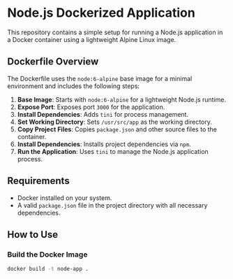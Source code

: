 # Node.js Dockerized Application

This repository contains a simple setup for running a Node.js application in a Docker container using a lightweight Alpine Linux image.

## Dockerfile Overview

The Dockerfile uses the `node:6-alpine` base image for a minimal environment and includes the following steps:

1. **Base Image**: Starts with `node:6-alpine` for a lightweight Node.js runtime.
2. **Expose Port**: Exposes port `3000` for the application.
3. **Install Dependencies**: Adds `tini` for process management.
4. **Set Working Directory**: Sets `/usr/src/app` as the working directory.
5. **Copy Project Files**: Copies `package.json` and other source files to the container.
6. **Install Dependencies**: Installs project dependencies via `npm`.
7. **Run the Application**: Uses `tini` to manage the Node.js application process.

## Requirements

- Docker installed on your system.
- A valid `package.json` file in the project directory with all necessary dependencies.

## How to Use

### Build the Docker Image

```bash
docker build -t node-app .


